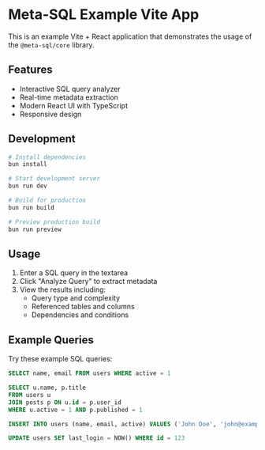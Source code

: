# Meta-SQL Example Vite App

This is an example Vite + React application that demonstrates the usage of the `@meta-sql/core` library.

## Features

- Interactive SQL query analyzer
- Real-time metadata extraction
- Modern React UI with TypeScript
- Responsive design

## Development

```bash
# Install dependencies
bun install

# Start development server
bun run dev

# Build for production
bun run build

# Preview production build
bun run preview
```

## Usage

1. Enter a SQL query in the textarea
2. Click "Analyze Query" to extract metadata
3. View the results including:
   - Query type and complexity
   - Referenced tables and columns
   - Dependencies and conditions

## Example Queries

Try these example SQL queries:

```sql
SELECT name, email FROM users WHERE active = 1

SELECT u.name, p.title
FROM users u
JOIN posts p ON u.id = p.user_id
WHERE u.active = 1 AND p.published = 1

INSERT INTO users (name, email, active) VALUES ('John Doe', 'john@example.com', 1)

UPDATE users SET last_login = NOW() WHERE id = 123
```
